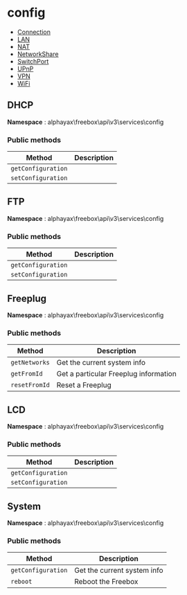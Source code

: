 
# config

- [Connection](./config/Connection/Connection.md)
- [LAN](./config/LAN/LAN.md)
- [NAT](./config/NAT/NAT.md)
- [NetworkShare](./config/NetworkShare/NetworkShare.md)
- [SwitchPort](./config/SwitchPort/SwitchPort.md)
- [UPnP](./config/UPnP/UPnP.md)
- [VPN](./config/VPN/VPN.md)
- [WiFi](./config/WiFi/WiFi.md)

## DHCP

**Namespace**  : alphayax\freebox\api\v3\services\config

### Public methods

| Method | Description |
|---|---|
| `getConfiguration` |  | 
| `setConfiguration` |  | 

## FTP

**Namespace**  : alphayax\freebox\api\v3\services\config

### Public methods

| Method | Description |
|---|---|
| `getConfiguration` |  | 
| `setConfiguration` |  | 

## Freeplug

**Namespace**  : alphayax\freebox\api\v3\services\config

### Public methods

| Method | Description |
|---|---|
| `getNetworks` | Get the current system info | 
| `getFromId` | Get a particular Freeplug information | 
| `resetFromId` | Reset a Freeplug | 

## LCD

**Namespace**  : alphayax\freebox\api\v3\services\config

### Public methods

| Method | Description |
|---|---|
| `getConfiguration` |  | 
| `setConfiguration` |  | 

## System

**Namespace**  : alphayax\freebox\api\v3\services\config

### Public methods

| Method | Description |
|---|---|
| `getConfiguration` | Get the current system info | 
| `reboot` | Reboot the Freebox | 
